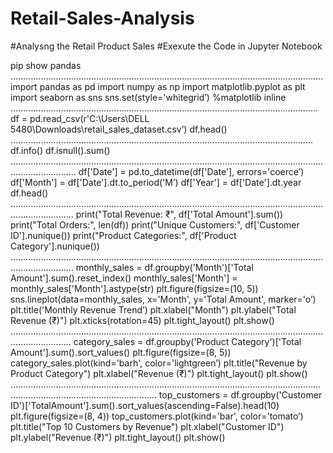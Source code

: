 # Retail-Sales-Analysis
#Analysng the Retail Product Sales
#Exexute the Code in Jupyter Notebook

pip show pandas
………………………………………………………………………………………………................
import pandas as pd
import numpy as np
import matplotlib.pyplot as plt
import seaborn as sns
sns.set(style='whitegrid’)
%matplotlib inline
……………………………………………………………………………………………………........
df = pd.read_csv(r'C:\Users\DELL 5480\Downloads\retail_sales_dataset.csv’)
df.head()
…………………………………………………………………………………………………………
df.info()
df.isnull().sum()
…………………………........................................................................................................................
df['Date'] = pd.to_datetime(df['Date'], errors='coerce’)
df['Month'] = df['Date'].dt.to_period('M’)
df['Year'] = df['Date'].dt.year
df.head()
……………………………....................................................................................................................
print("Total Revenue: ₹", df['Total Amount'].sum())
print("Total Orders:", len(df))
print("Unique Customers:", df['Customer ID'].nunique())
print("Product Categories:", df['Product Category'].nunique())
……………………………....................................................................................................................
monthly_sales = df.groupby('Month')['Total Amount'].sum().reset_index()
monthly_sales['Month'] = monthly_sales['Month'].astype(str)
plt.figure(figsize=(10, 5))
sns.lineplot(data=monthly_sales, x='Month', y='Total Amount', marker='o’)
plt.title('Monthly Revenue Trend’)
plt.xlabel("Month")
plt.ylabel("Total Revenue (₹)")
plt.xticks(rotation=45)
plt.tight_layout()
plt.show()
………………………………................................................................................................................
category_sales = df.groupby('Product Category')['Total Amount'].sum().sort_values()
plt.figure(figsize=(8, 5))
category_sales.plot(kind='barh', color='lightgreen’)
plt.title("Revenue by Product Category")
plt.xlabel("Revenue (₹)")
plt.tight_layout()
plt.show()
……………………………………………………………………………………………………………………………………………………………….
top_customers = df.groupby('Customer ID')['TotalAmount'].sum().sort_values(ascending=False).head(10)
plt.figure(figsize=(8, 4))
top_customers.plot(kind='bar', color='tomato’)
plt.title("Top 10 Customers by Revenue")
plt.xlabel("Customer ID")
plt.ylabel("Revenue (₹)")
plt.tight_layout()
plt.show()


